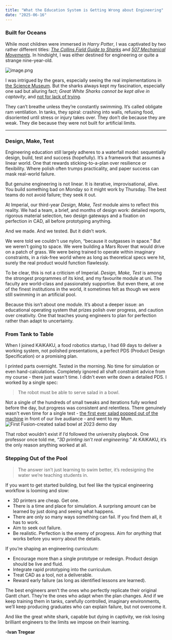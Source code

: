 ```yaml
---
title: "What the Education System is Getting Wrong about Engineering"
date: "2025-06-16"
---
```


### Built for Oceans

While most children were immersed in *Harry Potter*, I was captivated by two rather different titles: [*The Collins Field Guide to Sharks*](https://www.abebooks.co.uk/9780007136100/Collins-Field-Guide-Sharks-Compagno-0007136102/plp) and [*507 Mechanical Movements*](https://www.abebooks.co.uk/507-Mechanical-Movements-Brown-Henry-Martino/31840392726/bd). In hindsight, I was either destined for engineering or quite a strange nine-year-old.

![image.png](./images/507_movements_and_collins_sharks.png)

I was intrigued by the gears, especially seeing the real implementations in [the Science Museum](https://www.sciencemuseum.org.uk/see-and-do/energy-hall). But the sharks always kept my fascination, especially one sad but alluring fact; *Great White Sharks cannot be kept alive in captavity*, and [not for lack of trying](https://en.wikipedia.org/wiki/Monterey_Bay_Aquarium#Great_white_sharks).

They can’t breathe unless they’re constantly swimming. It’s called obligate ram ventilation. In tanks, they spiral: crashing into walls, refusing food, disoriented until stress or injury takes over. They don’t die because they are weak. They die because they were not built for artificial limits.

---

### Design, Make, Test

Engineering education still largely adheres to a waterfall model: sequentially design, build, test and success (hopefully). It’s a framework that assumes a linear world. One that rewards sticking-to-a-plan over resilience or flexibility. Where polish often trumps practicality, and paper success can mask real-world failure.

But genuine engineering is not linear. It is iterative, improvisational, alive. You build something bad on Monday so it might work by Thursday. The best teams do not avoid failure; they seek it out.

At Imperial, our third-year *Design, Make, Test* module aims to reflect this reality. We had a team, a brief, and months of design work: detailed reports, rigorous material selection, two design gateways and a fixation on perfection in CAD, all before prototyping anything.

And we made. And we tested. But it didn’t work.

We were told we couldn't use nylon, “because it outgasses in space.” But we weren’t going to space. We were building a Mars Rover that would drive on a patch of grass. We were being trained to operate within imaginary constraints, in a risk-free world where as long as theoretical specs were hit, surely the real product would function flawlessly.

To be clear, this is not a criticism of Imperial. *Design, Make, Test* is among the strongest programmes of its kind, and my favourite module at uni. The faculty are world-class and passionately supportive. But even there, at one of the finest institutions in the world, it sometimes felt as though we were still swimming in an artificial pool.

Because this isn’t about one module. It’s about a deeper issue: an educational operating system that prizes polish over progress, and caution over creativity. One that teaches young engineers to plan for perfection rather than adapt to uncertainty.

### From Tank to Table


When I joined KAIKAKU, a food robotics startup, I had 69 days to deliver a working system, not polished presentations, a perfect PDS (Product Design Specification) or a promising plan.

I printed parts overnight. Tested in the morning. No time for simulation or even hand-calculations. Completely ignored all shaft constraint advice from my course - there just wasn't time. I didn't even write down a detailed PDS. I worked by a single spec:

> The robot must be able to serve salad in a bowl.

Not a single of the hundreds of small tweaks and iterations fully worked before the day, but progress was consistent and relentless. There genuinely wasn't even time for a single test - [the first ever salad popped out of the machine](https://www.linkedin.com/posts/kaikaku-ai_food-automation-robotics-activity-7140013621484376064-TfC1?utm_source=share&utm_medium=member_desktop&rcm=ACoAAC1G3K4BSqrIAQ2QW8kg8pYLtuUxVFChlns) in front of our live audiance - and went to my Mum.
![First Fusion-created salad bowl at 2023 demo day](./images/demo_day_side_by_side.png)

That robot wouldn’t exist if I’d followed the university playbook. One professor once told me, *“3D printing isn’t real engineering.”* At KAIKAKU, it’s the only reason anything worked at all.

### Stepping Out of the Pool

> The answer isn’t just learning to swim better, it’s redesigning the water we’re teaching students in.

If you want to get started building, but feel like the typical engineering workflow is looming and slow:

- 3D printers are cheap. Get one.
- There is a time and place for simulation. A surprisng amount can be learned by just doing and seeing what happens.
- There are only so many ways something can fail. If you find them all, it has to work.
- Aim to seek out failure. 
- Be realistic. Perfection is the enemy of progress. Aim for *anything* that works before you worry about the details.

If you’re shaping an engineering curriculum:

- Encourage more than a single prototype or redesign. Product design should be live and fluid.
- Integrate rapid prototyping into the curriculum.
- Treat CAD as a tool, not a deliverable.
- Reward early failure (as long as identified lessons are learned).

The best engineers aren’t the ones who perfectly replicate their original Gantt chart. They’re the ones who adapt when the plan changes. And if we keep training them in tanks, carefully controlled, imaginary environments, we’ll keep producing graduates who can explain failure, but not overcome it.

And like the great white shark, capable but dying in captivity, we risk losing brilliant engineers to the limits we impose on their learning.

**-Ivan Tregear**